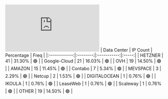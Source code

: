 ![Diagramm](https://github.com/obajay/StateSync-snapshots/blob/main/Projects/Bitcanna/1/README.md)
| Data Center | IP Count | Percentage | Freq |
|:------------:|:--------:|:-----------:|:-----:|
| HETZNER | 41 | 31.30% | 🟢 |
| Google-Cloud | 21 | 16.03% | 🟢 |
| OVH | 19 | 14.50% | 🟢 |
| AMAZON | 15 | 11.45% | 🟢 |
| Contabo | 7 | 5.34% | 🟢 |
| MEVSPACE | 3 | 2.29% | 🟢 |
| Netcup | 2 | 1.53% | 🟢 |
| DIGITALOCEAN | 1 | 0.76% | 🟢 |
| IKOULA | 1 | 0.76% | 🟢 |
| LeaseWeb | 1 | 0.76% | 🟢 |
| Scaleway | 1 | 0.76% | 🟢 |
| OTHER | 19 | 14.50% | 🟢 |